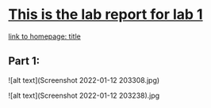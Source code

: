 <html>
<a href="https://www.google.com/url?sa=i&url=https%3A%2F%2Fwww.bbc.com%2Fnews%2Fscience-environment-49744435&psig=AOvVaw3NMyfPu3BnXOQcGTuav6Sq&ust=1642131165138000&source=images&cd=vfe&ved=0CAsQjRxqFwoTCJjt0bjlrfUCFQAAAAAdAAAAABAD">
</html>
  
# This is the lab report for lab 1
  
  link to homepage: [title](https://yangwestyyy21.github.io/cse15l-lab-reports/index.html)
  
## Part 1:
![alt text](Screenshot 2022-01-12 203308.jpg)

![alt text](Screenshot 2022-01-12 203238).jpg
